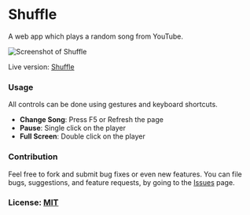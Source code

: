 # Shuffle
A web app which plays a random song from YouTube.

![Screenshot of Shuffle](http://i.imgur.com/PDHoNgx.png?1)

Live version: [Shuffle](https://amitness.com/shuffle/)

### Usage
All controls can be done using gestures and keyboard shortcuts.

- **Change Song**: Press F5 or Refresh the page
- **Pause**: Single click on the player
- **Full Screen**: Double click on the player

### Contribution
Feel free to fork and submit bug fixes or even new features. You can file bugs, suggestions, and feature requests, by going to the [Issues](https://github.com/amitness/shuffle/issues/new) page.

### License: [MIT](https://github.com/amitness/shuffle/blob/gh-pages/LICENSE)

